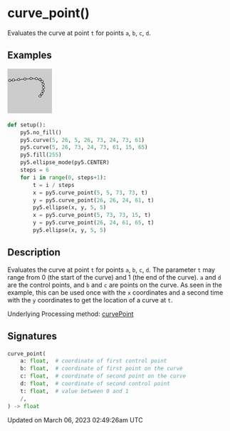 # curve_point()

Evaluates the curve at point `t` for points `a`, `b`, `c`, `d`.

## Examples

<div class="example-table">

<div class="example-row"><div class="example-cell-image">

![example picture for curve_point()](/images/reference/Sketch_curve_point_0.png)

</div><div class="example-cell-code">

```python
def setup():
    py5.no_fill()
    py5.curve(5, 26, 5, 26, 73, 24, 73, 61)
    py5.curve(5, 26, 73, 24, 73, 61, 15, 65)
    py5.fill(255)
    py5.ellipse_mode(py5.CENTER)
    steps = 6
    for i in range(0, steps+1):
        t = i / steps
        x = py5.curve_point(5, 5, 73, 73, t)
        y = py5.curve_point(26, 26, 24, 61, t)
        py5.ellipse(x, y, 5, 5)
        x = py5.curve_point(5, 73, 73, 15, t)
        y = py5.curve_point(26, 24, 61, 65, t)
        py5.ellipse(x, y, 5, 5)
```

</div></div>

</div>

## Description

Evaluates the curve at point `t` for points `a`, `b`, `c`, `d`. The parameter `t` may range from 0 (the start of the curve) and 1 (the end of the curve). `a` and `d` are the control points, and `b` and `c` are points on the curve. As seen in the example, this can be used once with the `x` coordinates and a second time with the `y` coordinates to get the location of a curve at `t`.

Underlying Processing method: [curvePoint](https://processing.org/reference/curvePoint_.html)

## Signatures

```python
curve_point(
    a: float,  # coordinate of first control point
    b: float,  # coordinate of first point on the curve
    c: float,  # coordinate of second point on the curve
    d: float,  # coordinate of second control point
    t: float,  # value between 0 and 1
    /,
) -> float
```

Updated on March 06, 2023 02:49:26am UTC
